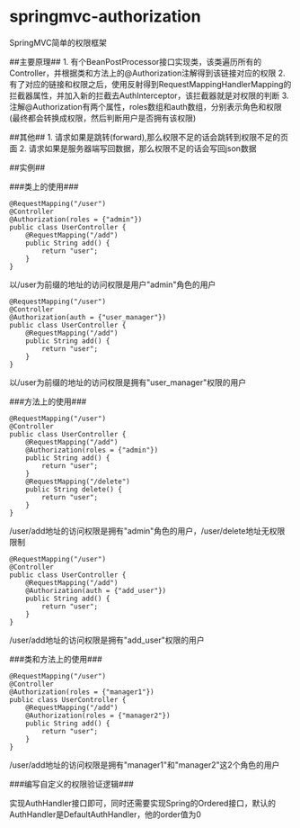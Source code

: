 springmvc-authorization
=======================

SpringMVC简单的权限框架

##主要原理##
    1. 有个BeanPostProcessor接口实现类，该类遍历所有的Controller，并根据类和方法上的@Authorization注解得到该链接对应的权限
    2. 有了对应的链接和权限之后，使用反射得到RequestMappingHandlerMapping的拦截器属性，并加入新的拦截去AuthInterceptor，该拦截器就是对权限的判断
    3. 注解@Authorization有两个属性，roles数组和auth数组，分别表示角色和权限(最终都会转换成权限，然后判断用户是否拥有该权限)

##其他##
    1. 请求如果是跳转(forward),那么权限不足的话会跳转到权限不足的页面
    2. 请求如果是服务器端写回数据，那么权限不足的话会写回json数据

##实例##

###类上的使用###

    @RequestMapping("/user")
    @Controller
    @Authorization(roles = {"admin"})
    public class UserController {
        @RequestMapping("/add")
        public String add() {
            return "user";
        }
    }
以/user为前缀的地址的访问权限是用户"admin"角色的用户

    @RequestMapping("/user")
    @Controller
    @Authorization(auth = {"user_manager"})
    public class UserController {
        @RequestMapping("/add")
        public String add() {
            return "user";
        }
    }
以/user为前缀的地址的访问权限是拥有"user_manager"权限的用户


###方法上的使用###

    @RequestMapping("/user")
    @Controller
    public class UserController {
        @RequestMapping("/add")
        @Authorization(roles = {"admin"})
        public String add() {
            return "user";
        }
        @RequestMapping("/delete")
        public String delete() {
            return "user";
        }
    }
/user/add地址的访问权限是拥有"admin"角色的用户，/user/delete地址无权限限制

    @RequestMapping("/user")
    @Controller
    public class UserController {
        @RequestMapping("/add")
        @Authorization(auth = {"add_user"})
        public String add() {
            return "user";
        }
    }
/user/add地址的访问权限是拥有"add_user"权限的用户

###类和方法上的使用###

    @RequestMapping("/user")
    @Controller
    @Authorization(roles = {"manager1"})
    public class UserController {
        @RequestMapping("/add")
        @Authorization(roles = {"manager2"})
        public String add() {
            return "user";
        }
    }

/user/add地址的访问权限是拥有"manager1"和"manager2"这2个角色的用户


###编写自定义的权限验证逻辑###

实现AuthHandler接口即可，同时还需要实现Spring的Ordered接口，默认的AuthHandler是DefaultAuthHandler，他的order值为0